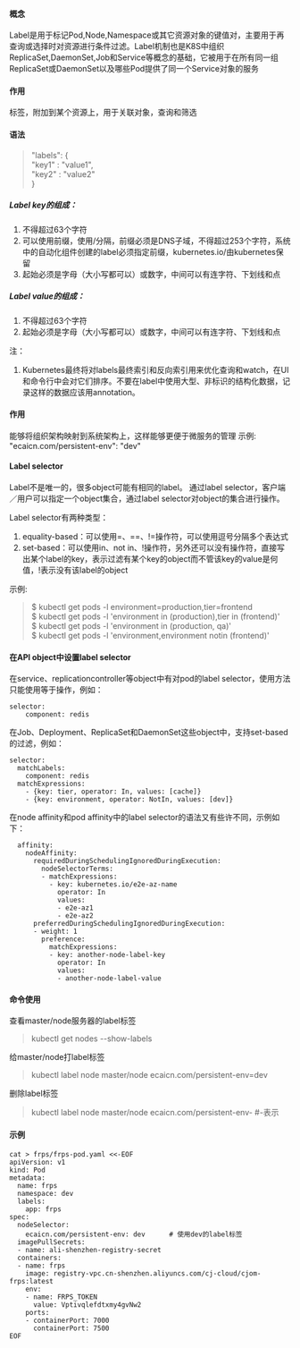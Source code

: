 #### 概念
Label是用于标记Pod,Node,Namespace或其它资源对象的键值对，主要用于再查询或选择时对资源进行条件过滤。Label机制也是K8S中组织ReplicaSet,DaemonSet,Job和Service等概念的基础，它被用于在所有同一组ReplicaSet或DaemonSet以及哪些Pod提供了同一个Service对象的服务

#### 作用
标签，附加到某个资源上，用于关联对象，查询和筛选

#### 语法
> "labels": {   
>  "key1" : "value1",   
>  "key2" : "value2"    
> } 

##### Label key的组成：
1. 不得超过63个字符
2. 可以使用前缀，使用/分隔，前缀必须是DNS子域，不得超过253个字符，系统中的自动化组件创建的label必须指定前缀，kubernetes.io/由kubernetes保留
3. 起始必须是字母（大小写都可以）或数字，中间可以有连字符、下划线和点

##### Label value的组成：
1. 不得超过63个字符
2. 起始必须是字母（大小写都可以）或数字，中间可以有连字符、下划线和点

注：
1. Kubernetes最终将对labels最终索引和反向索引用来优化查询和watch，在UI和命令行中会对它们排序。不要在label中使用大型、非标识的结构化数据，记录这样的数据应该用annotation。

#### 作用
能够将组织架构映射到系统架构上，这样能够更便于微服务的管理
示例:
"ecaicn.com/persistent-env": "dev" 

#### Label selector
Label不是唯一的，很多object可能有相同的label。
通过label selector，客户端／用户可以指定一个object集合，通过label selector对object的集合进行操作。

Label selector有两种类型：
1. equality-based：可以使用=、==、!=操作符，可以使用逗号分隔多个表达式
2. set-based：可以使用in、not in、!操作符，另外还可以没有操作符，直接写出某个label的key，表示过滤有某个key的object而不管该key的value是何值，!表示没有该label的object

示例:
> $ kubectl get pods -l environment=production,tier=frontend    
> $ kubectl get pods -l 'environment in (production),tier in (frontend)'    
> $ kubectl get pods -l 'environment in (production, qa)'   
> $ kubectl get pods -l 'environment,environment notin (frontend)'  

#### 在API object中设置label selector
在service、replicationcontroller等object中有对pod的label selector，使用方法只能使用等于操作，例如：
```
selector:
    component: redis
```
在Job、Deployment、ReplicaSet和DaemonSet这些object中，支持set-based的过滤，例如：
```
selector:
  matchLabels:
    component: redis
  matchExpressions:
    - {key: tier, operator: In, values: [cache]}
    - {key: environment, operator: NotIn, values: [dev]}
```

在node affinity和pod affinity中的label selector的语法又有些许不同，示例如下：
```
  affinity:
    nodeAffinity:
      requiredDuringSchedulingIgnoredDuringExecution:
        nodeSelectorTerms:
        - matchExpressions:
          - key: kubernetes.io/e2e-az-name
            operator: In
            values:
            - e2e-az1
            - e2e-az2
      preferredDuringSchedulingIgnoredDuringExecution:
      - weight: 1
        preference:
          matchExpressions:
          - key: another-node-label-key
            operator: In
            values:
            - another-node-label-value
```

#### 命令使用
查看master/node服务器的label标签
> kubectl get nodes --show-labels

给master/node打label标签
> kubectl label node master/node ecaicn.com/persistent-env=dev

删除label标签
> kubectl label node master/node ecaicn.com/persistent-env- #-表示     

#### 示例
```
cat > frps/frps-pod.yaml <<-EOF 
apiVersion: v1
kind: Pod
metadata:
  name: frps
  namespace: dev     
  labels:
    app: frps
spec:
  nodeSelector:
    ecaicn.com/persistent-env: dev      # 使用dev的label标签 
  imagePullSecrets:
  - name: ali-shenzhen-registry-secret     
  containers:
  - name: frps
    image: registry-vpc.cn-shenzhen.aliyuncs.com/cj-cloud/cjom-frps:latest
    env: 
    - name: FRPS_TOKEN
      value: Vptivqlefdtxmy4gvNw2  
    ports:
    - containerPort: 7000
      containerPort: 7500
EOF
```
